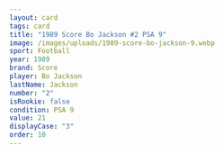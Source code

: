 ```yaml
---
layout: card
tags: card
title: "1989 Score Bo Jackson #2 PSA 9"
image: /images/uploads/1989-score-bo-jackson-9.webp
sport: Football
year: 1989
brand: Score
player: Bo Jackson
lastName: Jackson
number: "2"
isRookie: false
condition: PSA 9
value: 21
displayCase: "3"
order: 10
---
```

